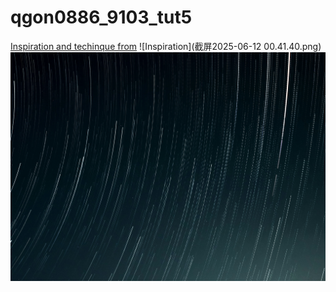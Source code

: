# qgon0886_9103_tut5

[Inspiration and techinque from](https://openprocessing.org/sketch/2490402)
![Inspiration](截屏2025-06-12 00.41.40.png)
![Inspiration2](ujjwal-chettri-A3XeAawYEVk-unsplash.jpg)
